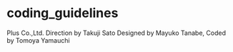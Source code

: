 # coding_guidelines
 Plus Co.,Ltd.
 Direction by Takuji Sato
 Designed by Mayuko Tanabe,
 Coded by Tomoya Yamauchi